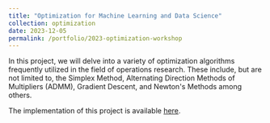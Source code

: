 ```yaml
---
title: "Optimization for Machine Learning and Data Science"
collection: optimization
date: 2023-12-05
permalink: /portfolio/2023-optimization-workshop
---
```


In this project, we will delve into a variety of optimization algorithms frequently utilized in the field of operations research. These include, but are not limited to, the Simplex Method, Alternating Direction Methods of Multipliers (ADMM), Gradient Descent, and Newton's Methods among others.

The implementation of this project is available [here](https://github.com/vohuynhquangnguyen/portfolio.codes-and-bytes/tree/main/projects/convex-optimization).